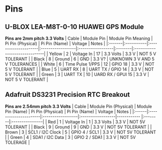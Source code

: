 # Pins
## U-BLOX LEA-M8T-0-10 HUAWEI GPS Module
**Pins are 2mm pitch**
**3.3 Volts**
| Cable  | Module Pin | Module Pin Meaning   | Pi Pin (Physical) | Pi Pin (Name) | Voltage     | Notes                          |
|:-------|:-----------|:---------------------|:------------------|:------------------|:--------|:-------------------------------|
| Yellow | 2          | Voltage In           | 17                | 3.3 Volts         | 3.3 V   | NOT 5 V TOLERANT               |
| Black  | 8          | Ground               | 6                 | GND               | 3.3 V?  | UNKNOWN 3 V AND 5 V TOLERANCES |
| White  | 6          | Time Pulse 1/PPS     | 12                | GPIO 18           | 3.3 V   | NOT 5 V TOLERANT               |
| Blue   | 5          | UART RX              | 8                 | UART TX / GPIO 14 | 3.3 V   | NOT 5 V TOLERANT               |
| Green  | 3          | UART TX              | 10                | UARD RX / GPUI 15 | 3.3 V   | NOT 5 V TOLERANT               |
## Adafruit DS3231 Precision RTC Breakout
**Pins are 2.54mm pitch**
**3.3 Volts**
| Cable | Module Pin (Physical) | Module Pin (Name) | Pi Pin (Physical) | Pi Pin (Name) | Voltage | Notes           |
|:------|:----------------------|:------------------|:------------------|------------   |:--------|:----------------|
| Red   | 1                     | Voltage In        | 1                 | 3.3 Volts     | 3.3 V   | NOT 5V TOLERANT |
| Black | 9                     | Ground            | 9                 | GND           | 3.3 V   | NOT 5V TOLERANT |
| Brown | 3                     | SCL1 / I2C Clock  | 5                 | GPIO 4 / SCL1 | 3.3 V   | NOT 5V TOLERANT |
| Green | 4                     | SDA1 / I2C Data   | 3                 | GPIO 2 / SDA1 | 3.3 V   | NOT 5V TOLERAGE |